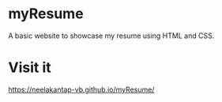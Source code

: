 # myResume
A basic website to showcase my resume using HTML and CSS.

# Visit it
https://neelakantap-vb.github.io/myResume/
